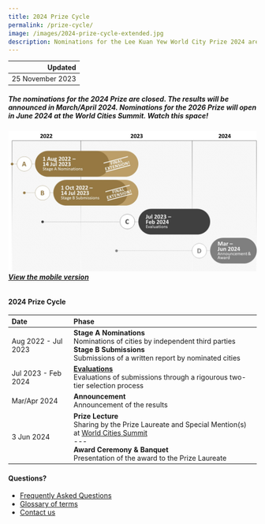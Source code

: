 ```yaml
---
title: 2024 Prize Cycle
permalink: /prize-cycle/
image: /images/2024-prize-cycle-extended.jpg
description: Nominations for the Lee Kuan Yew World City Prize 2024 are closed. The results will be announced in March/April 2024. Watch this space! 
---
```


| Updated |
|---:|
| 25 November 2023 |

##### The nominations for the 2024 Prize are closed. The results will be announced in March/April 2024. Nominations for the 2026 Prize will open in June 2024 at the World Cities Summit. Watch this space! 

###### ![2024 Prize cycle](/images/2024-prize-cycle-extended.jpg)**[View the mobile version](/images/2024-prize-cycle-mobile-extended.jpg/)**

#### **2024 Prize Cycle**

| Date | Phase |
| :--- | :--- |
| Aug 2022 - Jul 2023 | **Stage A Nominations** <br> Nominations of cities by independent third parties <br> **Stage B Submissions** <br> Submissions of a written report by nominated cities |
| Jul 2023 - Feb 2024 | **[Evaluations](/evaluations/)** <br> Evaluations of submissions through a rigourous two-tier selection process |
| Mar/Apr 2024 | **Announcement** <br> Announcement of the results |
| 3 Jun 2024 | **Prize Lecture** <br> Sharing by the Prize Laureate and Special Mention(s) at [World Cities Summit](https://www.worldcitiessummit.com.sg) <br> --- <br> **Award Ceremony & Banquet** <br> Presentation of the award to the Prize Laureate |

#### **Questions?**

- [Frequently Asked Questions](/faq/)
- [Glossary of terms](/glossary/)
- [Contact us](/feedback/)
